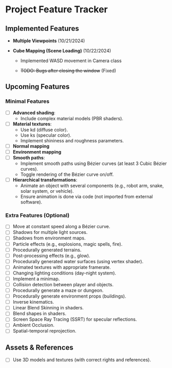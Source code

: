 # Project Feature Tracker

## Implemented Features

- **Multiple Viewpoints** (10/21/2024)

- **Cube Mapping (Scene Loading)** (10/22/2024)

  - Implemented WASD movement in Camera class

  - ~~TODO: Bugs after closing the window~~ (Fixed)



## Upcoming Features

### Minimal Features

- [ ] **Advanced shading**:
  - Include complex material models (PBR shaders).
- [ ] **Material textures**:
  - Use kd (diffuse color).
  - Use ks (specular color).
  - Implement shininess and roughness parameters.
- [ ] **Normal mapping**
- [ ] **Environment mapping**
- [ ] **Smooth paths**:
  - Implement smooth paths using Bézier curves (at least 3 Cubic Bézier curves).
  - Toggle rendering of the Bézier curve on/off.
- [ ] **Hierarchical transformations**:
  - Animate an object with several components (e.g., robot arm, snake, solar system, or vehicle).
  - Ensure animation is done via code (not imported from external software).

### Extra Features (Optional)

- [ ] Move at constant speed along a Bézier curve.
- [ ] Shadows for multiple light sources.
- [ ] Shadows from environment maps.
- [ ] Particle effects (e.g., explosions, magic spells, fire).
- [ ] Procedurally generated terrains.
- [ ] Post-processing effects (e.g., glow).
- [ ] Procedurally generated water surfaces (using vertex shader).
- [ ] Animated textures with appropriate framerate.
- [ ] Changing lighting conditions (day-night system).
- [ ] Implement a minimap.
- [ ] Collision detection between player and objects.
- [ ] Procedurally generate a maze or dungeon.
- [ ] Procedurally generate environment props (buildings).
- [ ] Inverse kinematics.
- [ ] Linear Blend Skinning in shaders.
- [ ] Blend shapes in shaders.
- [ ] Screen Space Ray Tracing (SSRT) for specular reflections.
- [ ] Ambient Occlusion.
- [ ] Spatial-temporal reprojection.

## Assets & References

- [ ] Use 3D models and textures (with correct rights and references).